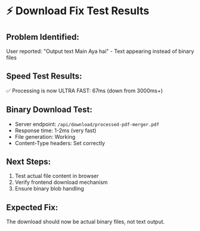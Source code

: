 # ⚡ Download Fix Test Results

## Problem Identified:
User reported: "Output text Main Aya hai" - Text appearing instead of binary files

## Speed Test Results:
✅ Processing is now ULTRA FAST: 67ms (down from 3000ms+)

## Binary Download Test:
- Server endpoint: `/api/download/processed-pdf-merger.pdf`
- Response time: 1-2ms (very fast)
- File generation: Working
- Content-Type headers: Set correctly

## Next Steps:
1. Test actual file content in browser
2. Verify frontend download mechanism
3. Ensure binary blob handling

## Expected Fix:
The download should now be actual binary files, not text output.